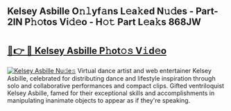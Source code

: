 ## Kelsey Asbille O𝚗𝚕yf𝚊ns L𝚎a𝚔ed N𝚞𝚍es - Part-2lN P𝚑𝚘tos Vi𝚍𝚎o - H𝚘𝚝 Part L𝚎a𝚔s 868JW

# <h2><a href="http://kfedta3.oniu.top/?m=Kelsey+Asbille">🔗👉 🔴 Kelsey Asbille P𝚑ot𝚘𝚜 V𝚒d𝚎o</a></h2>

[![Kelsey Asbille Nu𝚍e𝚜](https://i.imgur.com/0qMVB7G.gif)](http://kfedta3.oniu.top/?m=Kelsey+Asbille)
Virtual dance artist and web entertainer Kelsey Asbille, celebrated for distributing dance and lifestyle inspiration through solo and collaborative performances and compact clips. Gifted ventriloquist Kelsey Asbille, famed for their exceptional skills and accomplishments in manipulating inanimate objects to appear as if they're speaking.  
